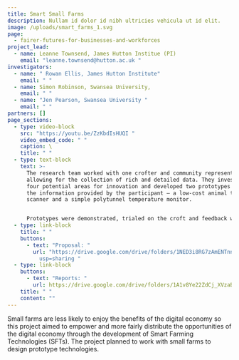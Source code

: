 ```yaml
---
title: Smart Small Farms
description: Nullam id dolor id nibh ultricies vehicula ut id elit.
image: /uploads/smart_farms_1.svg
page:
  - fairer-futures-for-businesses-and-workforces
project_lead:
  - name: Leanne Townsend, James Hutton Institue (PI)
    email: "leanne.townsend@hutton.ac.uk "
investigators:
  - name: " Rowan Ellis, James Hutton Institute"
    email: " "
  - name: Simon Robinson, Swansea University,
    email: " "
  - name: "Jen Pearson, Swansea University "
    email: " "
partners: []
page_sections:
  - type: video-block
    src: "https://youtu.be/ZzKbdIsHUQI "
    video_embed_code: " "
    caption: \
    title: " "
  - type: text-block
    text: >-
      The research team worked with one crofter and community representative
      allowing for the collection of rich and detailed data. They investigated
      four potential areas for innovation and developed two prototypes based on
      the information provided by the participant – a low-cost animal tag
      scanner and a simple polytunnel temperature monitor. 


      Prototypes were demonstrated, trialed on the croft and feedback was directly provided. The project demonstrated that crofters and small-scale farmers can benefit from digital technologies if these are developed through a co-design process with the needs of the farmers at the forefront.
  - type: link-block
    title: " "
    buttons:
      - text: "Proposal: "
        url: "https://drive.google.com/drive/folders/1NED3i8RG7zAmENTnn09EW2lzdRx7pexP?\
          usp=sharing "
  - type: link-block
    buttons:
      - text: "Reports: "
        url: https://drive.google.com/drive/folders/1A1v8Ye22ZdCj_XVzaB9HjvXkJjxr_sjv?usp=sharing
    title: " "
    content: ""
---
```

Small farms are less likely to enjoy the benefits of the digital economy so this project aimed to empower and more fairly distribute the opportunities of the digital economy through the development of Smart Farming Technologies (SFTs). The project planned to work with small farms to design prototype technologies.